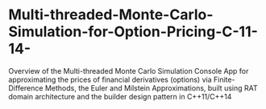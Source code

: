 # Multi-threaded-Monte-Carlo-Simulation-for-Option-Pricing-C-11-14-
Overview of the Multi-threaded Monte Carlo Simulation Console App for approximating the prices of financial derivatives (options) via Finite-Difference Methods, the Euler and Milstein Approximations, built using RAT domain architecture and the builder design pattern in C++11/C++14

